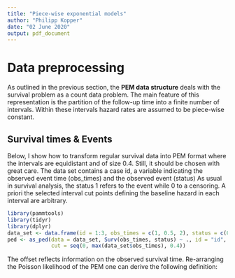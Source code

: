 ```yaml
---
title: "Piece-wise exponential models"
author: "Philipp Kopper"
date: "02 June 2020"
output: pdf_document
---
```



# Data preprocessing

As outlined in the previous section, the __PEM data structure__ deals with the survival problem as a count
data problem. The main feature of this representation is the partition of the follow-up time into a finite
number of intervals. Within these intervals hazard rates are assumed to be piece-wise constant.

## Survival times & Events

Below, I show how to transform regular survival data into PEM format where the intervals are equidistant and
of size 0.4. Still, it should be chosen with great care. The data set contains a case id, a variable indicating
the observed event time (obs_times) and the observed event (status) As usual in survival analysis, the
status 1 refers to the event while 0 to a censoring. A priori the selected interval cut points defining the
baseline hazard in each interval are arbitrary.


```r
library(pammtools)
library(tidyr)
library(dplyr)
data_set <- data.frame(id = 1:3, obs_times = c(1, 0.5, 2), status = c(0, 1, 1))
ped <- as_ped(data = data_set, Surv(obs_times, status) ~ ., id = "id",
              cut = seq(0, max(data_set$obs_times), 0.4))
```

The offset reflects information on the observed survival time. Re-arranging the Poisson likelihood of the PEM
one can derive the following definition:
